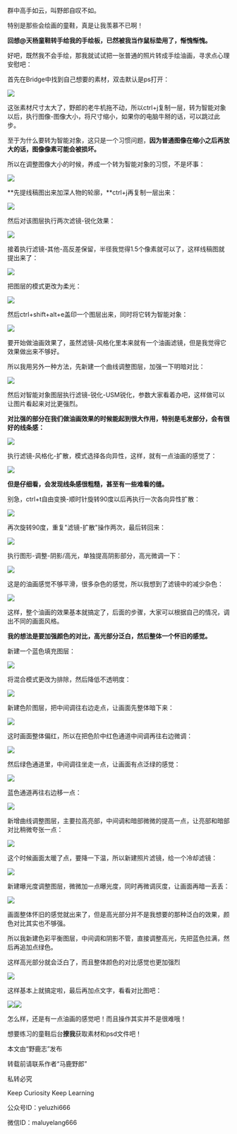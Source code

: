 群中高手如云，叫野郎自叹不如。

特别是那些会绘画的童鞋，真是让我羡慕不已啊！

**回想@天杨童鞋转手给我的手绘板，已然被我当作鼠标垫用了，惭愧惭愧。**

  

好吧，既然我不会手绘，那我就试试把一张普通的照片转成手绘油画，寻求点心理安慰吧：

首先在Bridge中找到自己想要的素材，双击默认是ps打开：

![](https://pic4.zhimg.com/v2-9cc8da805eadf21b51ad0dec7d8ef927_r.jpg)  

这张素材尺寸太大了，野郎的老牛机拖不动，所以ctrl+j复制一层，转为智能对象以后，执行图像-图像大小，将尺寸缩小，如果你的电脑牛掰的话，可以跳过此步。

  

至于为什么要转为智能对象，这只是一个习惯问题，**因为普通图像在缩小之后再放大的话，图像像素可能会被损坏。**

  

所以在调整图像大小的时候，养成一个转为智能对象的习惯，不是坏事：

![](https://pic3.zhimg.com/v2-0f465c29f202cc5f1008ee8e2704411a_r.jpg)  

**先提线稿图出来加深人物的轮廓，**ctrl+j再复制一层出来：

![](https://pic3.zhimg.com/v2-cd9260f1be437e3bff30f0f943b61f02_r.jpg)  

然后对该图层执行两次滤镜-锐化效果：

![](https://pic4.zhimg.com/v2-f6b6e0bdd0c68905825be3e48ef76e33_r.jpg)  

接着执行滤镜-其他-高反差保留，半径我觉得1.5个像素就可以了，这样线稿图就提出来了：

![](https://pic2.zhimg.com/v2-7b5373f63c311d58ce411da4b5d3cb9d_r.jpg)  

把图层的模式更改为柔光：

![](https://pic3.zhimg.com/v2-fa8ed0e279333ade372aafed5f806cb2_r.jpg)  

然后ctrl+shift+alt+e盖印一个图层出来，同时将它转为智能对象：

![](https://pic2.zhimg.com/v2-2418b0277907ec40c8e319e8f0c6f561_r.jpg)  

要开始做油画效果了，虽然滤镜-风格化里本来就有一个油画滤镜，但是我觉得它效果做出来不够好。

  

所以我用另外一种方法，先新建一个曲线调整图层，加强一下明暗对比：

![](https://pic2.zhimg.com/v2-b82acead512b4e83e4482b0126da1c11_r.jpg)  

然后对智能对象图层执行滤镜-锐化-USM锐化，参数大家看着办吧，这样做可以让图片看起来对比更强烈。

  

**对比强的部分在我们做油画效果的时候能起到很大作用，特别是毛发部分，会有很好的线条感：**

![](https://pic1.zhimg.com/v2-baec5527f582e47c3d6644f3c8eb7c10_r.jpg)  

执行滤镜-风格化-扩散，模式选择各向异性，这样，就有一点油画的感觉了：

![](https://pic2.zhimg.com/v2-44a63e619d5f188f9d02c77ef1acbe75_r.jpg)  

**但是仔细看，会发现线条感很粗糙，甚至有一些难看的缝。**

  

别急，ctrl+t自由变换-顺时针旋转90度以后再执行一次各向异性扩散：

![](https://pic3.zhimg.com/v2-96f7bae301c59c3dde37a22a9448b87e_r.jpg)  

再次旋转90度，重复"滤镜-扩散"操作两次，最后转回来：

![](https://pic4.zhimg.com/v2-3aa7eeaf2dfce5b64170bb6d1fdcb29f_r.jpg)  

执行图形-调整-阴影/高光，单独提高阴影部分，高光微调一下：

![](https://pic3.zhimg.com/v2-8cdf40517b67f7506c3aae792400ff6e_r.jpg)  

这是的油画感觉不够平滑，很多杂色的感觉，所以我想到了滤镜中的减少杂色：

![](https://pic2.zhimg.com/v2-cf8bb8724cdc33bde77fda60e70d7b01_r.jpg)  

这样，整个油画的效果基本就搞定了，后面的步骤，大家可以根据自己的情况，调出不同的画面风格。

  

**我的想法是要加强颜色的对比，高光部分泛白，然后整体一个怀旧的感觉。**

  

新建一个蓝色填充图层：

![](https://pic2.zhimg.com/v2-3c80d25dd22d1661cda2c6474de19b35_r.jpg)  

将混合模式更改为排除，然后降低不透明度：

![](https://pic2.zhimg.com/v2-decf926f5ea97976425a96fb22006e71_r.jpg)  

新建色阶图层，把中间调往右边走点，让画面先整体暗下来：

![](https://pic3.zhimg.com/v2-b98c7ed5e40a6d2267be38621768e172_r.jpg)  

这时画面整体偏红，所以在把色阶中红色通道中间调再往右边微调：

![](https://pic2.zhimg.com/v2-92e576cd502c75db634f5a1ae33864c9_r.jpg)  

然后绿色通道里，中间调往坐走一点，让画面有点泛绿的感觉：

![](https://pic2.zhimg.com/v2-6f4e29a6395a60f7fd7d061bcdc68429_r.jpg)  

蓝色通道再往右边移一点：

![](https://pic2.zhimg.com/v2-9d13cd7d82ab65f5896e780690edb7c9_r.jpg)  

新增曲线调整图层，主要拉高亮部，中间调和暗部微微的提高一点，让亮部和暗部对比稍微夸张一点：

![](https://pic3.zhimg.com/v2-34fb1fc18066b89728011bd0f1f3c656_r.jpg)  

这个时候画面太暖了点，要降一下温，所以新建照片滤镜，给一个冷却滤镜：

![](https://pic4.zhimg.com/v2-ab3b692b2776ef171322a03ee3efab4b_r.jpg)  

新建曝光度调整图层，微微加一点曝光度，同时再微调灰度，让画面再暗一丢丢：

![](https://pic1.zhimg.com/v2-f47cd1ca493a57bec0434845a56c3510_r.jpg)  

画面整体怀旧的感觉就出来了，但是高光部分并不是我想要的那种泛白的效果，颜色对比其实也不够强。

  

所以我新建色彩平衡图层，中间调和阴影不管，直接调整高光，先把蓝色拉满，然后再追加点绿色。

  

这样高光部分就会泛白了，而且整体颜色的对比感觉也更加强烈

![](https://pic4.zhimg.com/v2-42d3bc913d51a68c5b88c1b77ce8d8ff_r.jpg)  

这样基本上就搞定啦，最后再加点文字，看看对比图吧：

![](https://pic2.zhimg.com/v2-7a465ebbe91eca9d1c02b5fd3489e58d_r.jpg)![](https://pic1.zhimg.com/v2-57f46f0a679439ba2aa1c18fb3eddd70_r.jpg)  

怎么样，还是有一点油画的感觉吧！而且操作其实并不是很难哦！

  

想要练习的童鞋后台**撩我**获取素材和psd文件吧！  

  

本文由“野鹿志”发布

转载前请联系作者“马鹿野郎”

私转必究

Keep Curiosity Keep Learning

公众号ID：yeluzhi666

微信ID：maluyelang666